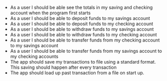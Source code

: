 - As a user I should be able see the totals in my saving and checking account when the program first starts
- As a user I should be able to deposit funds to my savings account
- As a user I should be able to deposit funds to my checking account
- As a user I should be able to withdraw funds to my savings account
- As a user I should be able to withdraw funds to my checking account
- As a user I should be able to transfer funds from my checking account to my savings account
- As a user I should be able to transfer funds from my savings account to my checking accounts
-  The app should save my transactions to file using a standard format. This saving should happen after every transaction
-  The app should load up past transaction from a file on start up.